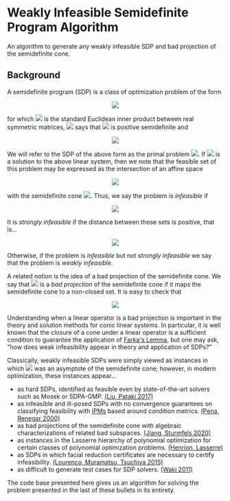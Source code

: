 # Weakly Infeasible Semidefinite Program Algorithm

An algorithm to generate any weakly infeasible SDP and bad projection of the semidefinite cone.

## Background
A semidefinite program (SDP) is a class of optimization problem of the form

<p align="center"><img src="https://latex.codecogs.com/svg.latex?\begin{array}{rccl}&space;\inf&space;&&space;C\bullet&space;X&space;\\&space;s.t.&space;&&space;\mathcal{A}(X)&space;&&space;=&space;&&space;b\\&space;&&space;X&space;&&space;\succeq&space;&&space;0&space;\end{array}"  /></p>

for which <a><img src="https://latex.codecogs.com/svg.latex?\bullet"  /></a> is the standard Euclidean inner product between real symmetric matrices, <a><img src="https://latex.codecogs.com/svg.latex?X\succeq0"  /></a> says that <a><img src="https://latex.codecogs.com/svg.latex?X"  /></a> is positive semidefinite and

<p align="center"><img src="https://latex.codecogs.com/svg.latex?\mathcal{A}:X\mapsto\begin{pmatrix}&space;A_1\bullet&space;X&space;\\&space;\vdots&space;\\&space;A_m\bullet&space;X&space;\\&space;\end{pmatrix}"  /></p>

We will refer to the SDP of the above form as the primal problem <a><img src="https://latex.codecogs.com/svg.latex?(P)"  /></a>. If <a><img src="https://latex.codecogs.com/svg.latex?X_0" /></a> is a solution to the above linear system, then we note that the feasible set of this problem may be expressed as the intersection of an affine space

<p align="center"><img src="https://latex.codecogs.com/svg.latex?H:=X_0&plus;\mathcal{N}(\mathcal{A})" /></p>

with the semidefinite cone <a><img src="https://latex.codecogs.com/svg.latex?S^n_&plus;"  /></a>. Thus, we say the problem is *infeasible* if

<p align="center"><img src="https://latex.codecogs.com/svg.latex?H\cap&space;S^n_&plus;=\emptyset"  /></p>

It is *strongly infeasible* if the distance between these sets is positive, that is...

<p align="center"><img src="https://latex.codecogs.com/svg.latex?\mathrm{dist}(H,S^n_&plus;)>0" /></p>

Otherwise, if the problem is *infeasible* but not *strongly infeasible* we say that the problem is *weakly infeasible*.

A related notion is the idea of a bad projection of the semidefinite cone. We say that <a><img src="https://latex.codecogs.com/svg.latex?\mathcal{A}"  /></a> is a *bad projection* of the semidefinite cone if it maps the semidefinite cone to a non-closed set. It is easy to check that

<p align="center"><img src="https://latex.codecogs.com/svg.latex?(P)\text{&space;is&space;weakly&space;infeasible&space;for&space;some&space;}b\iff\mathcal{A}\text{&space;is&space;a&space;bad&space;projection&space;of&space;}S^n_&plus;"  /></p>

Understanding when a linear operator is a bad projection is important in the theory and solution methods for conic linear systems. In particular, it is well known that the closure of a cone under a linear operator is a sufficient condition to guarantee the application of [Farka's Lemma](https://en.wikipedia.org/wiki/Farkas%27_lemma), but one may ask, "how does weak infeasibility appear in theory and application of SDPs?"

Classically, weakly infeasible SDPs were simply viewed as instances in which <img src="https://latex.codecogs.com/svg.latex?H" /> was an asymptote of the semidefinite cone; however, in modern optimization, these instances appear...

* as hard SDPs, identified as feasible even by state-of-the-art solvers such as Mosek or SDPA-GMP. [(Liu, Pataki 2017)](https://arxiv.org/abs/1507.00290)
* as infeasible and ill-posed SDPs with no convergence guarantees on classifying feasibility with [IPMs](https://en.wikipedia.org/wiki/Interior-point_method) based around condition metrics. [(Pena, Renegar 2000)](https://link.springer.com/article/10.1007/s101070050001)
* as bad projections of the semidefinite cone with algebraic characterizations of related bad subspaces. [(Jiang, Sturmfels 2020)](https://arxiv.org/abs/2006.09956)
* as instances in the Lasserre hierarchy of polynomial optimization for certain classes of polynomial optimization problems. [(Henrion, Lasserre)](https://link.springer.com/chapter/10.1007/10997703_15)
* as SDPs in which facial reduction certificates are necessary to certify infeasibility. [(Lourenco, Muramatsu, Tsuchiya 2015)](https://arxiv.org/abs/1507.06843)
* as difficult to generate test cases for SDP solvers. [(Waki 2011)](http://www.optimization-online.org/DB_HTML/2011/07/3086.html)

The code base presented here gives us an algorithm for solving the problem presented in the last of these bullets in its entirety.
